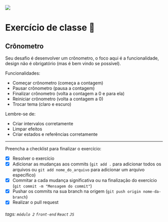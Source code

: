 ![](https://i.imgur.com/xG74tOh.png)

# Exercício de classe 🏫

## Crônometro

Seu desafio é desenvolver um crônometro, o foco aqui é a funcionalidade, design não é obrigatório (mas é bem vindo se possível).

Funcionalidades:
- Começar crônometro (começa a contagem)
- Pausar crônometro (pausa a contagem)
- Finalizar crônometro (volta a contagem a 0 e para ela)
- Reiniciar crônometro (volta a contagem a 0)
- Trocar tema (claro e escuro)

Lembre-se de:
- Criar intervalos corretamente
- Limpar efeitos
- Criar estados e referências corretamente

--- 

Preencha a checklist para finalizar o exercício:

- [X] Resolver o exercício
- [X] Adicionar as mudanças aos commits (`git add .` para adicionar todos os arquivos ou `git add nome_do_arquivo` para adicionar um arquivo específico)
- [X] Commitar a cada mudança significativa ou na finalização do exercício (`git commit -m "Mensagem do commit"`)
- [X] Pushar os commits na sua branch na origem (`git push origin nome-da-branch`)
- [X] Realizar o pull request

###### tags: `módulo 2` `front-end` `React` `JS`  
